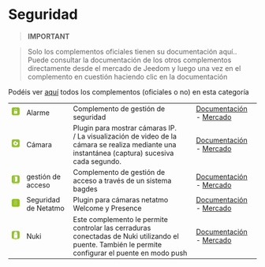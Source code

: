 
# Seguridad


>**IMPORTANT**

>Solo los complementos oficiales tienen su documentación aquí.. Puede consultar la documentación de los otros complementos directamente desde el mercado de Jeedom y luego una vez en el complemento en cuestión haciendo clic en la documentación


Podéis ver [aquí](https://market.jeedom.com/index.php?v=d&p=market&type=plugin&categorie=security) todos los complementos (oficiales o no) en esta categoría

| | | | |
|--- | --- | --- | ---|
|<img src="alarm/alarm_icon.png" class="pluginLogo" width="100" />|Alarme|Complemento de gestión de seguridad|[Documentación](alarm/index.md) - [Mercado](https://market.jeedom.com/index.php?v=d&p=market_display&id=26)|
|<img src="camera/camera_icon.png" class="pluginLogo" width="100" />|Cámara|Plugin para mostrar cámaras IP.<br>/ La visualización de video de la cámara se realiza mediante una instantánea (captura) sucesiva cada segundo.|[Documentación](camera/index.md) - [Mercado](https://market.jeedom.com/index.php?v=d&p=market_display&id=70)|
|<img src="gestAccess/gestAccess_icon.png" class="pluginLogo" width="100" />|gestión de acceso|Complemento de gestión de acceso a través de un sistema bagdes|[Documentación](gestAccess/index.md) - [Mercado](https://market.jeedom.com/index.php?v=d&p=market_display&id=3686)|
|<img src="netatmoWelcome/netatmoWelcome_icon.png" class="pluginLogo" width="100" />|Seguridad de Netatmo|Plugin para cámaras netatmo Welcome y Presence|[Documentación](netatmoWelcome/index.md) - [Mercado](https://market.jeedom.com/index.php?v=d&p=market_display&id=1967)|
|<img src="nuki/nuki_icon.png" class="pluginLogo" width="100" />|Nuki|Este complemento le permite controlar las cerraduras conectadas de Nuki utilizando el puente. También le permite configurar el puente en modo push|[Documentación](nuki/index.md) - [Mercado](https://market.jeedom.com/index.php?v=d&p=market_display&id=2819)|
